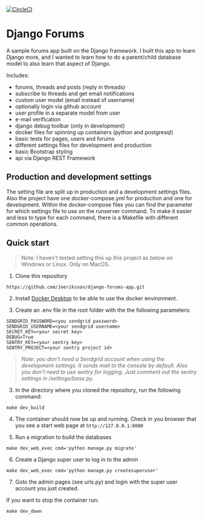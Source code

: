 [![CircleCI](https://circleci.com/gh/Joeriksson/django-forums-app/tree/master.svg?style=svg)](https://circleci.com/gh/Joeriksson/django-forums-app/tree/master)

# Django Forums

A sample forums app built on the Django framework. I built this app to learn Django more, and I wanted to learn how to do a parent/child database model to also learn that aspect of Django.

Includes:

- forums, threads and posts (reply in threads)
- subscribe to threads and get email notifications
- custom user model (email instead of username)
- optionally login via github account
- user profile in a separate model from user
- e-mail verification
- django debug toolbar (only in development)
- docker files for spinning up containers (python and postgresql)
- basic tests for pages, users and forums
- different settings files for development and production
- basic Bootstrap styling
- api via Django REST Framework

## Production and development settings
 
The setting file are split up in production and a development settings files. Also the project have one docker-compose.yml for production and one for development. Within the docker-compose files you can find the parameter for which settings file to use on the runserver command. To make it easier and less to type for each command, there is a Makefile with different common operations.

## Quick start

> Note: I haven't tested setting this up this project as below on Windows or Linux. Only on MacOS.

1. Clone this repository

`https://github.com/Joeriksson/django-forums-app.git`

2. Install [Docker Desktop](https://www.docker.com/products/docker-desktop) to be able to use the docker environment.

3. Create an .env file in the root folder with the the following parameters:

```ENVIRONMENT='development'
SENDGRID_PASSWORD=<you sendgrid password>
SENDGRID_USERNAME=<your sendgrid username>
SECRET_KEY=<your secret key>
DEBUG=True
SENTRY_KEY=<your sentry key>
SENTRY_PROJECT=<your sentry project id>
```
> *Note: you don't need a Sendgrid account when using the development settings. It sends mail to the console by default. Also you don't need to use sentry for logging. Just comment out the sentry settings in /settings/base.py.*

3. In the directory where you cloned the repository, run the following command:

`make dev_build`

4. The container should now be up and running. Check in you browser that you see a start web page at `http://127.0.0.1:8080`

5. Run a migration to build the databases

`make dev_web_exec cmd='python manage.py migrate'`

6. Create a Django super user to log in to the admin

`make dev_web_exec cmd='python manage.py createsuperuser'`

7. Goto the admin pages (see urls.py) and login with the super user account you just created.

If you want to stop the container run:

`make dev_down`



